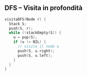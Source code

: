 ## DFS – Visita in profondità

```cpp
visitaDFS(Node r) {
  Stack S;
  push(S, r);
  while (!stackEmpty(S)) {
    u = pop(S);
    if (u != NIL) {
      // visita il nodo u
      push(S, u.right);
      push(S, u.left);
    }
  }
}
